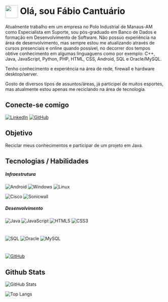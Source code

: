 <h1>
    <a href="https://www.dio.me/">
     <img align="center" width="40px" src="https://hermes.digitalinnovation.one/assets/diome/logo-minimized.png"></a>
    <span>Olá, sou Fábio Cantuário</span>
</h1>

Atualmente trabalho em um empresa no Polo Industrial de Manaus-AM como Especialista em Suporte, sou pós-graduado em Banco de Dados e formação em Desenvolvimento de Software.
Não possuo experiência na área de desenvolvimento, mas sempre estou me atualizando através de cursos presenciais e online quando possível, no decorrer dos tempos obtive conhecimento em algumas linguaguens como por exemplo: C++, Java, JavaScript, Python, PHP, HTML, CSS, Android, SQL e Oracle/MySQL.

Tenho conhecimento e experiência na área de rede, firewall e hardware desktop/server.

Gosto de diversos tipos de assuntos/áreas, já participei de muitos esportes, mas atualmente estou apenas me reciclando na área de tecnologia.

## Conecte-se comigo
[![LinkedIn](https://img.shields.io/badge/LinkedIn-000?style=for-the-badge&logo=linkedin&logoColor=00FA9A)](www.linkedin.com/in/fábio-cantuário-41448332)
[![GitHub](https://img.shields.io/badge/GitHbt-000?style=for-the-badge&logo=github&logoColor=00FA9A)](+https://github.com/FabioCantuario)

## Objetivo
Reciclar meus conhecimentos e participar de um projeto em Java.

## Tecnologias / Habilidades

##### Infraestrutura
![Android](https://img.shields.io/badge/Android-000?style=for-the-badge&logo=Android)
![Windows](https://img.shields.io/badge/Windows-000?style=for-the-badge&logo=Windows)
![Linux](https://img.shields.io/badge/Linux-000?style=for-the-badge&logo=linux)

![Cisco](https://img.shields.io/badge/Cisco-000?style=for-the-badge&logo=cisco)
![Sonicwall](https://img.shields.io/badge/Sonicwall-000?style=for-the-badge&logo=sonicwall)

##### Desenvolvimento
![Java](https://img.shields.io/badge/Java-000?style=for-the-badge&logo=java&logoColor=30A3DC)
![JavaScript](https://img.shields.io/badge/JavaScript-000?style=for-the-badge&logo=javascript&logoColor=30A3DC)
![HTML5](https://img.shields.io/badge/HTML5-000?style=for-the-badge&logo=html5&logoColor=E94D5F)
![CSS3](https://img.shields.io/badge/CSS3-000?style=for-the-badge&logo=css3&logoColor=30A3DC)
#
![SQL](https://img.shields.io/badge/SQL-000?style=for-the-badge&logo=mysql&logoColor=00FA9A)
![Oracle](https://img.shields.io/badge/Oracle-000?style=for-the-badge&logo=mysql&logoColor=00FA9A)
![MySQL](https://img.shields.io/badge/MySQL-000?style=for-the-badge&logo=mysql&logoColor=00FA9A)
#
[![GitHub](https://img.shields.io/badge/GitHbt-000?style=for-the-badge&logo=github&logoColor=00FA9A)](+https://github.com/)

## Github Stats

![GitHub Stats](https://github-readme-stats.vercel.app/api?username=FabioCantuario&theme=transparent&bg_color=000000&border_color=30A3DC&show_icons=true&icon_color=00FA9A&title_color=00FA9A&text_color=e6e6fa)

![Top Langs](https://github-readme-stats-git-masterrstaa-rickstaa.vercel.app/api/top-langs/?username=FabioCantuario&layout=compact&bg_color=000&border_color=30A3DC&title_color=E94D5F&text_color=FFF)
